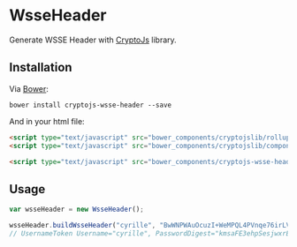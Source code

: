 # WsseHeader
Generate WSSE Header with [CryptoJs](https://code.google.com/p/crypto-js/) library.


## Installation

Via [Bower](http://bower.io/search/?q=cryptojs-wsse-header):

```
bower install cryptojs-wsse-header --save
```

And in your html file:

``` html
<script type="text/javascript" src="bower_components/cryptojslib/rollups/sha1.js"></script>
<script type="text/javascript" src="bower_components/cryptojslib/components/enc-base64.js"></script>

<script type="text/javascript" src="bower_components/cryptojs-wsse-header/WsseHeader.js"></script>
```


## Usage

``` js
var wsseHeader = new WsseHeader();

wsseHeader.buildWsseHeader("cyrille", "BwWNPWAuOcuzI+WeMPQL4PVnqe76irLVBEQDSD25U57gscun/5k+mKo0a+9NA6nanK1utxQELgDA2XomHm0bOg==", "f5hdgfd6jjkfd7oj4f6jbfl2dj")
// UsernameToken Username="cyrille", PasswordDigest="kmsaFE3ehpSesjwxrEsWf1p+zbM=", Nonce="NGhtaG10em5peWtmYnQ5", Created="2015-09-29T07:43:54.007Z"
```
